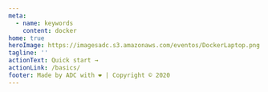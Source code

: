 ```yaml
---
meta:
  - name: keywords
    content: docker
home: true
heroImage: https://imagesadc.s3.amazonaws.com/eventos/DockerLaptop.png
tagline: ''
actionText: Quick start →
actionLink: /basics/
footer: Made by ADC with ❤️ | Copyright © 2020
---
```

